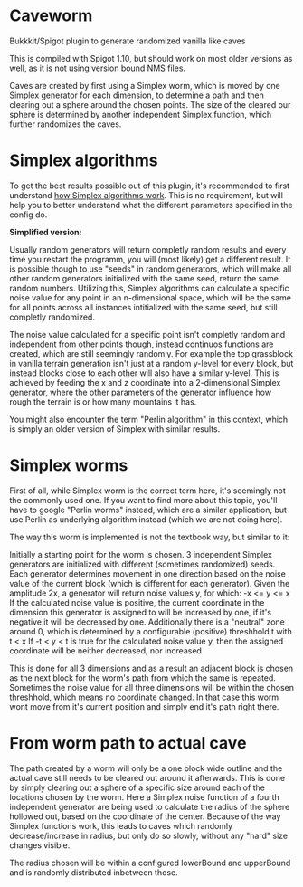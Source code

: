 # Caveworm

Bukkkit/Spigot plugin to generate randomized vanilla like caves

This is compiled with Spigot 1.10, but should work on most older versions as well, as it is not using version bound NMS files.

Caves are created by first using a Simplex worm, which is moved by one Simplex generator for each dimension, 
to determine a path and then clearing out a sphere around the chosen points. 
The size of the cleared our sphere is determined by another independent Simplex function, which further randomizes the caves.


# Simplex algorithms

To get the best results possible out of this plugin, it's recommended to first understand [how Simplex algorithms work](https://en.wikipedia.org/wiki/Simplex_algorithm).
This is no requirement, but will help you to better understand what the different parameters specified in the config do.

**Simplified version:**

Usually random generators will return completly random results and every time you restart the programm, you will (most likely)
get a different result. It is possible though to use "seeds" in random generators, which will make all other random generators initialized
with the same seed, return the same random numbers. Utilizing this, Simplex algorithms can calculate a specific noise value for any
point in an n-dimensional space, which will be the same for all points across all instances intitialized with the same seed, but
still completly randomized.

The noise value calculated for a specific point isn't completly random and independent from other points though, instead continuos
functions are created, which are still seemingly randomly. For example the top grassblock in vanilla terrain generation isn't just at
a random y-level for every block, but instead blocks close to each other will also have a similar y-level. This is achieved by feeding
the x and z coordinate into a 2-dimensional Simplex generator, where the other parameters of the generator influence how rough the
terrain is or how many mountains it has.

You might also encounter the term "Perlin algorithm" in this context, which is simply an
older version of Simplex with similar results.


# Simplex worms

First of all, while Simplex worm is the correct term here, it's seemingly not the commonly used one. If you want to find more about 
this topic, you'll have to google "Perlin worms" instead, which are a similar application, but use Perlin as underlying algorithm
instead (which we are not doing here).

The way this worm is implemented is not the textbook way, but similar to it:

Initially a starting point for the worm is chosen. 3 independent Simplex generators are initialized with different (sometimes randomized)
seeds. Each generator determines movement in one direction based on the noise value of the current block (which is different for each
generator). 
Given the amplitude 2x, a generator will return noise values y, for which: -x <= y <= x
If the calculated noise value is positive, the current coordinate in the dimension this generator is assigned to will be increased by 
one, if it's negative it will be decreased by one.
Additionally there is a "neutral" zone around 0, which is determined by a configurable (positive) threshhold t with t < x
If -t < y < t is true for the calculated noise value y, then the assigned coordinate will be neither decreased, nor increased

This is done for all 3 dimensions and as a result an adjacent block is chosen as the next block for the worm's path from which 
the same is repeated. Sometimes the noise value for all three dimensions will be within the chosen threshhold, which means 
no coordinate changed. In that case this worm wont move from it's current position and simply end it's path right there.

# From worm path to actual cave

The path created by a worm will only be a one block wide outline and the actual cave still needs to be cleared out around it
afterwards. This is done by simply clearing out a sphere of a specific size around each of the locations chosen by the worm.
Here a Simplex noise function of a fourth independent generator are being used to calculate the radius of the sphere hollowed out,
based on the coordinate of the center. Because of the way Simplex functions work, this leads to caves which randomly decrease/increase
in radius, but only do so slowly, without any "hard" size changes visible.

The radius chosen will be within a configured lowerBound and upperBound and is randomly distributed inbetween those.
